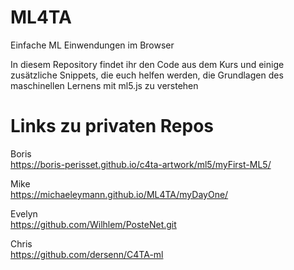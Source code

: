 # ML4TA
Einfache ML Einwendungen im Browser

In diesem Repository findet ihr den Code aus dem Kurs und einige zusätzliche Snippets, die euch helfen werden, die Grundlagen des maschinellen Lernens mit ml5.js zu verstehen

# Links zu privaten Repos

Boris\
https://boris-perisset.github.io/c4ta-artwork/ml5/myFirst-ML5/

Mike\
https://michaeleymann.github.io/ML4TA/myDayOne/

Evelyn\
https://github.com/Wilhlem/PosteNet.git

Chris\
https://github.com/dersenn/C4TA-ml
